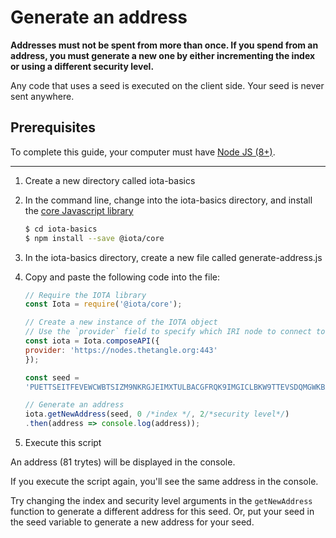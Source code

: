 # Generate an address

**Addresses must not be spent from more than once. If you spend from an address, you must generate a new one by either incrementing the index or using a different security level.**

Any code that uses a seed is executed on the client side. Your seed is never sent anywhere.

## Prerequisites

To complete this guide, your computer must have [Node JS (8+)](https://nodejs.org/en/).

<hr>

1. Create a new directory called iota-basics
2. In the command line, change into the iota-basics directory, and install the [core Javascript library](https://github.com/iotaledger/iota.js/tree/next/packages/core)

    ```bash
    $ cd iota-basics
    $ npm install --save @iota/core
    ```
3. In the iota-basics directory, create a new file called generate-address.js
4. Copy and paste the following code into the file:

    ```javascript
    // Require the IOTA library
    const Iota = require('@iota/core');

    // Create a new instance of the IOTA object
    // Use the `provider` field to specify which IRI node to connect to
    const iota = Iota.composeAPI({
    provider: 'https://nodes.thetangle.org:443'
    });

    const seed =
    'PUETTSEITFEVEWCWBTSIZM9NKRGJEIMXTULBACGFRQK9IMGICLBKW9TTEVSDQMGWKBXPVCBMMCXWMNPDX';

    // Generate an address
    iota.getNewAddress(seed, 0 /*index */, 2/*security level*/)
    .then(address => console.log(address));
    ```

5. Execute this script

An address (81 trytes) will be displayed in the console.

If you execute the script again, you'll see the same address in the console.

Try changing the index and security level arguments in the `getNewAddress` function to generate a different address for this seed. Or, put your seed in the seed variable to generate a new address for your seed.